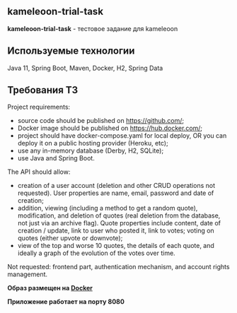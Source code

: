 ## kameleoon-trial-task
**kameleoon-trial-task** - тестовое задание для kameleoon
## Используемые технологии
Java 11, Spring Boot, Maven, Docker, H2, Spring Data
## Требования ТЗ
Project requirements:
* source code should be published on https://github.com/;
* Docker image should be published on https://hub.docker.com/;
* project should have docker-compose.yaml for local deploy, OR you can deploy it on a public hosting provider (Heroku, etc);
* use any in-memory database (Derby, H2, SQLite);
* use Java and Spring Boot.

The API should allow:
* creation of a user account (deletion and other CRUD operations not requested). User properties are name, email, password and date of creation;
* addition, viewing (including a method to get a random quote), modification, and deletion of quotes (real deletion from the database, not just via an archive flag). Quote properties include content, date of creation / update, link to user who posted it, link to votes;
voting on quotes (either upvote or downvote);
* view of the top and worse 10 quotes, the details of each quote, and ideally a graph of the evolution of the votes over time.

Not requested: frontend part, authentication mechanism, and account rights management.

**Образ размещен на [Docker](https://hub.docker.com/r/feirina/kameleoon-trial-task)**

**Приложение работает на порту 8080**